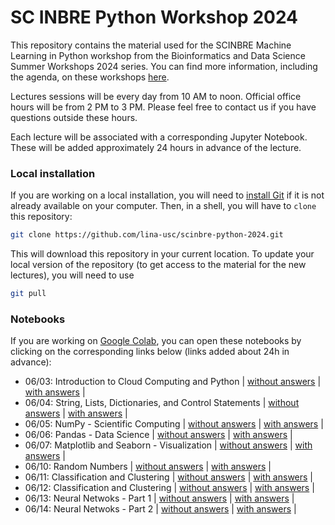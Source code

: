 # SC INBRE Python Workshop 2024

This repository contains the material used for the SCINBRE Machine Learning in Python workshop from the Bioinformatics and Data Science
Summer Workshops 2024 series. You can find more information, including the agenda, on these workshops [here](https://www.scinbre.org/learning/bioinformatics-workshops/2024-summer-workshops).

Lectures sessions will be every day from 10 AM to noon. Official office hours will be from 2 PM to 3 PM. Please feel free to contact us if you have questions outside these hours.

Each lecture will be associated with a corresponding Jupyter Notebook. These will be added approximately 24 hours in advance of the lecture.

### Local installation

If you are working on a local installation, you will need to [install Git](https://git-scm.com/book/en/v2/Getting-Started-Installing-Git) if it is not already available on your computer. Then, in a shell, you will have to `clone` this repository:

```bash
git clone https://github.com/lina-usc/scinbre-python-2024.git
```

This will download this repository in your current location. To update your local version of the repository (to get access to the material for the new lectures), you will need to use

```bash
git pull 
```


### Notebooks

If you are working on [Google Colab](https://colab.research.google.com/), you can open these notebooks by clicking on the corresponding links below (links added about 24h in advance):

- 06/03: Introduction to Cloud Computing and Python | [without answers](https://colab.research.google.com/github/lina-usc/scinbre-python-2024/blob/main/0603_into_cloud_computing_and_python/day1_kuba_without_answers.ipynb) | [with answers](https://colab.research.google.com/github/lina-usc/scinbre-python-2024/blob/main/0603_into_cloud_computing_and_python/day1_kuba_with_answers.ipynb) | 
- 06/04: String, Lists, Dictionaries, and Control Statements | [without answers](https://colab.research.google.com/github/lina-usc/scinbre-python-2024/blob/main/0604_control_statements_interators_arrays/day2_diksha_without_answers.ipynb) | [with answers](https://colab.research.google.com/github/lina-usc/scinbre-python-2024/blob/main/0604_control_statements_interators_arrays/day2_diksha_with_answers.ipynb) |
- 06/05: NumPy - Scientific Computing | [without answers](https://colab.research.google.com/github/lina-usc/scinbre-python-2024/blob/main/0605_numpy/day3_deepa_without_answers.ipynb) | [with answers](https://colab.research.google.com/github/lina-usc/scinbre-python-2024/blob/main/0605_numpy/day3_deepa_with_answers.ipynb) |
- 06/06: Pandas - Data Science | [without answers](https://colab.research.google.com/github/lina-usc/scinbre-python-2024/blob/main/0606_pandas/day4_kuba_without_answers.ipynb) | [with answers](https://colab.research.google.com/github/lina-usc/scinbre-python-2024/blob/main/0606_pandas/day4_kuba_with_answers.ipynb) |
- 06/07: Matplotlib and Seaborn - Visualization | [without answers](https://colab.research.google.com/github/lina-usc/scinbre-python-2024/blob/main/0607_matplotlib_seaborn/day5_diksha_without_answers.ipynb) | [with answers](https://colab.research.google.com/github/lina-usc/scinbre-python-2024/blob/main/0607_matplotlib_seaborn/day5_diksha_with_answers.ipynb) |
- 06/10: Random Numbers | [without answers](https://colab.research.google.com/github/lina-usc/scinbre-python-2024/blob/main/0610_random_numbers/day6_deepa_without_answers.ipynb) | [with answers](https://colab.research.google.com/github/lina-usc/scinbre-python-2024/blob/main/0610_random_numbers/day6_deepa_with_answers.ipynb) |
- 06/11: Classification and Clustering | [without answers](https://colab.research.google.com/github/lina-usc/scinbre-python-2024/blob/main/0611_kmean_knn/day7_kuba_without_answers.ipynb) | [with answers](https://colab.research.google.com/github/lina-usc/scinbre-python-2024/blob/main/0611_kmean_knn/day7_kuba_with_answers.ipynb) |
- 06/12: Classification and Clustering | [without answers](https://colab.research.google.com/github/lina-usc/scinbre-python-2024/blob/main/0612_decision_tree_random_forest/day8_diksha_without_answers.ipynb) | [with answers](https://colab.research.google.com/github/lina-usc/scinbre-python-2024/blob/main/0612_decision_tree_random_forest/day8_diksha_with_answers.ipynb) |
- 06/13: Neural Netwoks - Part 1 | [without answers](https://colab.research.google.com/github/lina-usc/scinbre-python-2024/blob/main/0613_neural_networks_part1/day9_deepa_without_answers.ipynb) | [with answers](https://colab.research.google.com/github/lina-usc/scinbre-python-2024/blob/main/0613_neural_networks_part1/day9_deepa_with_answers.ipynb) |
- 06/14: Neural Netwoks - Part 2 | [without answers](https://colab.research.google.com/github/lina-usc/scinbre-python-2024/blob/main/0614_neural_networks_part2/day10_deepa_without_answers.ipynb) | [with answers](https://colab.research.google.com/github/lina-usc/scinbre-python-2024/blob/main/0614_neural_networks_part2/day10_deepa_with_answers.ipynb) |
